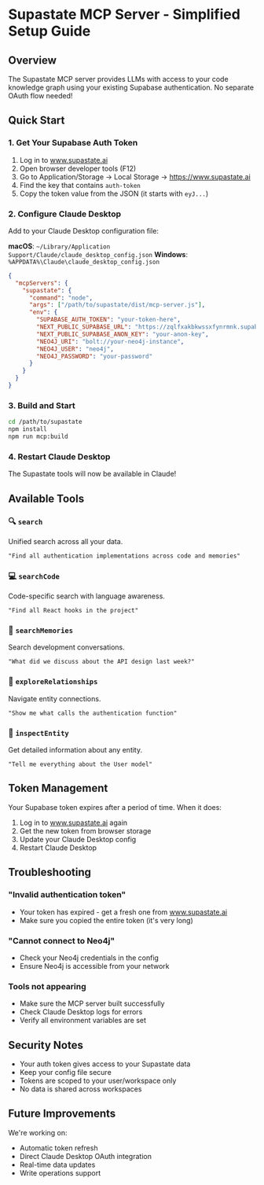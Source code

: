 # Supastate MCP Server - Simplified Setup Guide

## Overview

The Supastate MCP server provides LLMs with access to your code knowledge graph using your existing Supabase authentication. No separate OAuth flow needed!

## Quick Start

### 1. Get Your Supabase Auth Token

1. Log in to www.supastate.ai
2. Open browser developer tools (F12)
3. Go to Application/Storage → Local Storage → https://www.supastate.ai
4. Find the key that contains `auth-token`
5. Copy the token value from the JSON (it starts with `eyJ...`)

### 2. Configure Claude Desktop

Add to your Claude Desktop configuration file:

**macOS**: `~/Library/Application Support/Claude/claude_desktop_config.json`
**Windows**: `%APPDATA%\Claude\claude_desktop_config.json`

```json
{
  "mcpServers": {
    "supastate": {
      "command": "node",
      "args": ["/path/to/supastate/dist/mcp-server.js"],
      "env": {
        "SUPABASE_AUTH_TOKEN": "your-token-here",
        "NEXT_PUBLIC_SUPABASE_URL": "https://zqlfxakbkwssxfynrmnk.supabase.co",
        "NEXT_PUBLIC_SUPABASE_ANON_KEY": "your-anon-key",
        "NEO4J_URI": "bolt://your-neo4j-instance",
        "NEO4J_USER": "neo4j",
        "NEO4J_PASSWORD": "your-password"
      }
    }
  }
}
```

### 3. Build and Start

```bash
cd /path/to/supastate
npm install
npm run mcp:build
```

### 4. Restart Claude Desktop

The Supastate tools will now be available in Claude!

## Available Tools

### 🔍 `search`
Unified search across all your data.
```
"Find all authentication implementations across code and memories"
```

### 💻 `searchCode`
Code-specific search with language awareness.
```
"Find all React hooks in the project"
```

### 💭 `searchMemories`
Search development conversations.
```
"What did we discuss about the API design last week?"
```

### 🔗 `exploreRelationships`
Navigate entity connections.
```
"Show me what calls the authentication function"
```

### 🔎 `inspectEntity`
Get detailed information about any entity.
```
"Tell me everything about the User model"
```

## Token Management

Your Supabase token expires after a period of time. When it does:

1. Log in to www.supastate.ai again
2. Get the new token from browser storage
3. Update your Claude Desktop config
4. Restart Claude Desktop

## Troubleshooting

### "Invalid authentication token"
- Your token has expired - get a fresh one from www.supastate.ai
- Make sure you copied the entire token (it's very long)

### "Cannot connect to Neo4j"
- Check your Neo4j credentials in the config
- Ensure Neo4j is accessible from your network

### Tools not appearing
- Make sure the MCP server built successfully
- Check Claude Desktop logs for errors
- Verify all environment variables are set

## Security Notes

- Your auth token gives access to your Supastate data
- Keep your config file secure
- Tokens are scoped to your user/workspace only
- No data is shared across workspaces

## Future Improvements

We're working on:
- Automatic token refresh
- Direct Claude Desktop OAuth integration
- Real-time data updates
- Write operations support